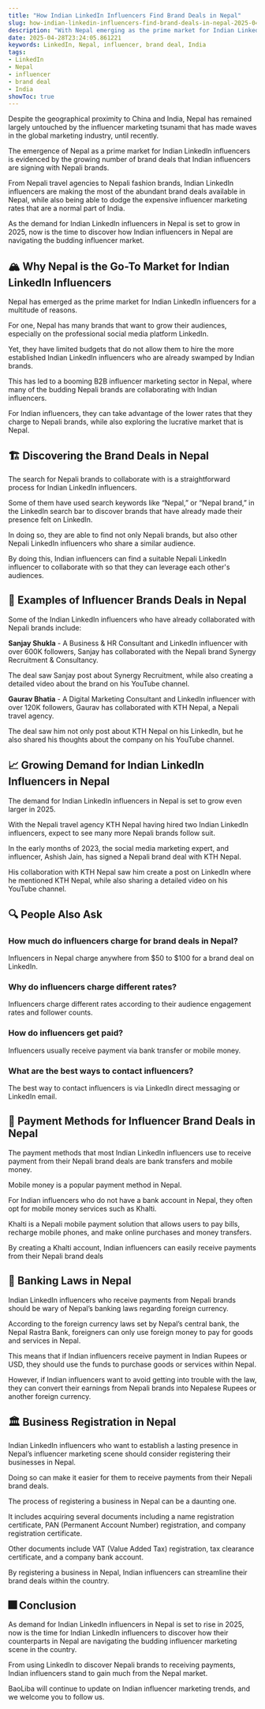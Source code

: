 ```yaml
---
title: "How Indian LinkedIn Influencers Find Brand Deals in Nepal"
slug: how-indian-linkedin-influencers-find-brand-deals-in-nepal-2025-04-28
description: "With Nepal emerging as the prime market for Indian LinkedIn influencers, we explore how they find lucrative brand deals."
date: 2025-04-28T23:24:05.861221
keywords: LinkedIn, Nepal, influencer, brand deal, India
tags:
- LinkedIn
- Nepal
- influencer
- brand deal
- India
showToc: true
---
```


Despite the geographical proximity to China and India, Nepal has remained largely untouched by the influencer marketing tsunami that has made waves in the global marketing industry, until recently. 

The emergence of Nepal as a prime market for Indian LinkedIn influencers is evidenced by the growing number of brand deals that Indian influencers are signing with Nepali brands.

From Nepali travel agencies to Nepali fashion brands, Indian LinkedIn influencers are making the most of the abundant brand deals available in Nepal, while also being able to dodge the expensive influencer marketing rates that are a normal part of India.

As the demand for Indian LinkedIn influencers in Nepal is set to grow in 2025, now is the time to discover how Indian influencers in Nepal are navigating the budding influencer market.

## 🏔️ Why Nepal is the Go-To Market for Indian LinkedIn Influencers

Nepal has emerged as the prime market for Indian LinkedIn influencers for a multitude of reasons. 

For one, Nepal has many brands that want to grow their audiences, especially on the professional social media platform LinkedIn. 

Yet, they have limited budgets that do not allow them to hire the more established Indian LinkedIn influencers who are already swamped by Indian brands. 

This has led to a booming B2B influencer marketing sector in Nepal, where many of the budding Nepali brands are collaborating with Indian influencers. 

For Indian influencers, they can take advantage of the lower rates that they charge to Nepali brands, while also exploring the lucrative market that is Nepal. 

## 🏗️ Discovering the Brand Deals in Nepal

The search for Nepali brands to collaborate with is a straightforward process for Indian LinkedIn influencers. 

Some of them have used search keywords like “Nepal,” or “Nepal brand,” in the LinkedIn search bar to discover brands that have already made their presence felt on LinkedIn. 

In doing so, they are able to find not only Nepali brands, but also other Nepali LinkedIn influencers who share a similar audience. 

By doing this, Indian influencers can find a suitable Nepali LinkedIn influencer to collaborate with so that they can leverage each other's audiences. 

## 🧳 Examples of Influencer Brands Deals in Nepal 

Some of the Indian LinkedIn influencers who have already collaborated with Nepali brands include:

**Sanjay Shukla** - A Business & HR Consultant and LinkedIn influencer with over 600K followers, Sanjay has collaborated with the Nepali brand Synergy Recruitment & Consultancy.

The deal saw Sanjay post about Synergy Recruitment, while also creating a detailed video about the brand on his YouTube channel. 

**Gaurav Bhatia** - A Digital Marketing Consultant and LinkedIn influencer with over 120K followers, Gaurav has collaborated with KTH Nepal, a Nepali travel agency.

The deal saw him not only post about KTH Nepal on his LinkedIn, but he also shared his thoughts about the company on his YouTube channel.

## 📈 Growing Demand for Indian LinkedIn Influencers in Nepal 

The demand for Indian LinkedIn influencers in Nepal is set to grow even larger in 2025. 

With the Nepali travel agency KTH Nepal having hired two Indian LinkedIn influencers, expect to see many more Nepali brands follow suit. 

In the early months of 2023, the social media marketing expert, and influencer, Ashish Jain, has signed a Nepali brand deal with KTH Nepal.

His collaboration with KTH Nepal saw him create a post on LinkedIn where he mentioned KTH Nepal, while also sharing a detailed video on his YouTube channel. 

## 🔍 People Also Ask

### How much do influencers charge for brand deals in Nepal?

Influencers in Nepal charge anywhere from $50 to $100 for a brand deal on LinkedIn. 

### Why do influencers charge different rates?

Influencers charge different rates according to their audience engagement rates and follower counts. 

### How do influencers get paid?

Influencers usually receive payment via bank transfer or mobile money. 

### What are the best ways to contact influencers?

The best way to contact influencers is via LinkedIn direct messaging or LinkedIn email. 

## 💸 Payment Methods for Influencer Brand Deals in Nepal

The payment methods that most Indian LinkedIn influencers use to receive payment from their Nepali brand deals are bank transfers and mobile money. 

Mobile money is a popular payment method in Nepal. 

For Indian influencers who do not have a bank account in Nepal, they often opt for mobile money services such as Khalti. 

Khalti is a Nepali mobile payment solution that allows users to pay bills, recharge mobile phones, and make online purchases and money transfers. 

By creating a Khalti account, Indian influencers can easily receive payments from their Nepali brand deals 

## 🏦 Banking Laws in Nepal

Indian LinkedIn influencers who receive payments from Nepali brands should be wary of Nepal’s banking laws regarding foreign currency. 

According to the foreign currency laws set by Nepal’s central bank, the Nepal Rastra Bank, foreigners can only use foreign money to pay for goods and services in Nepal. 

This means that if Indian influencers receive payment in Indian Rupees or USD, they should use the funds to purchase goods or services within Nepal. 

However, if Indian influencers want to avoid getting into trouble with the law, they can convert their earnings from Nepali brands into Nepalese Rupees or another foreign currency.

## 🏛️ Business Registration in Nepal

Indian LinkedIn influencers who want to establish a lasting presence in Nepal’s influencer marketing scene should consider registering their businesses in Nepal. 

Doing so can make it easier for them to receive payments from their Nepali brand deals. 

The process of registering a business in Nepal can be a daunting one. 

It includes acquiring several documents including a name registration certificate, PAN (Permanent Account Number) registration, and company registration certificate. 

Other documents include VAT (Value Added Tax) registration, tax clearance certificate, and a company bank account. 

By registering a business in Nepal, Indian influencers can streamline their brand deals within the country. 

## 🎆 Conclusion

As demand for Indian LinkedIn influencers in Nepal is set to rise in 2025, now is the time for Indian LinkedIn influencers to discover how their counterparts in Nepal are navigating the budding influencer marketing scene in the country. 

From using LinkedIn to discover Nepali brands to receiving payments, Indian influencers stand to gain much from the Nepal market. 

BaoLiba will continue to update on Indian influencer marketing trends, and we welcome you to follow us.